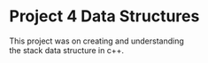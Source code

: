 # Project 4 Data Structures
This project was on creating and understanding<br/>
the stack data structure in c++.

